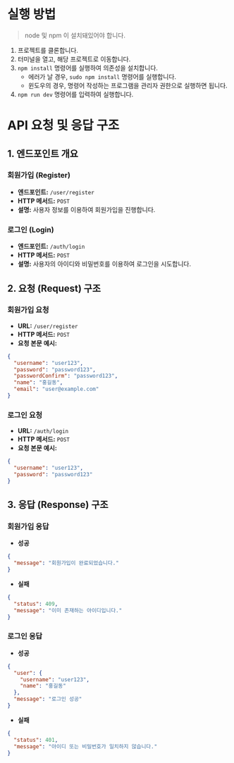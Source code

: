 # 실행 방법
> node 및 npm 이 설치돼있어야 합니다.
1. 프로젝트를 클론합니다.
2. 터미널을 열고, 해당 프로젝트로 이동합니다.
3. `npm install` 명령어를 실행하여 의존성을 설치합니다.
   - 에러가 날 경우, `sudo npm install` 명령어를 실행합니다.
   - 윈도우의 경우, 명령어 작성하는 프로그램을 관리자 권한으로 실행하면 됩니다.
4. `npm run dev` 명령어를 입력하여 실행합니다.

# API 요청 및 응답 구조

## 1. 엔드포인트 개요

### 회원가입 (Register)
- **엔드포인트:** `/user/register`
- **HTTP 메서드:** `POST`
- **설명:** 사용자 정보를 이용하여 회원가입을 진행합니다.

### 로그인 (Login)
- **엔드포인트:** `/auth/login`
- **HTTP 메서드:** `POST`
- **설명:** 사용자의 아이디와 비밀번호를 이용하여 로그인을 시도합니다.


## 2. 요청 (Request) 구조

### 회원가입 요청
- **URL:** `/user/register`
- **HTTP 메서드:** `POST`
- **요청 본문 예시:**
```JSON
{
  "username": "user123",
  "password": "password123",
  "passwordConfirm": "password123",
  "name": "홍길동",
  "email": "user@example.com"
}
```


### 로그인 요청
- **URL:** `/auth/login`
- **HTTP 메서드:** `POST`
- **요청 본문 예시:**
```json
{
  "username": "user123",
  "password": "password123"
}
```

## 3. 응답 (Response) 구조

### 회원가입 응답
- **성공**
```JSON
{
  "message": "회원가입이 완료되었습니다."
}
```

- **실패**
```JSON
{
  "status": 409,
  "message": "이미 존재하는 아이디입니다."
}
```

### 로그인 응답
- **성공**
```JSON
{
  "user": {
    "username": "user123",
    "name": "홍길동"
  },
  "message": "로그인 성공"
}
```

- **실패**
```JSON
{
  "status": 401,
  "message": "아이디 또는 비밀번호가 일치하지 않습니다."
}
```
